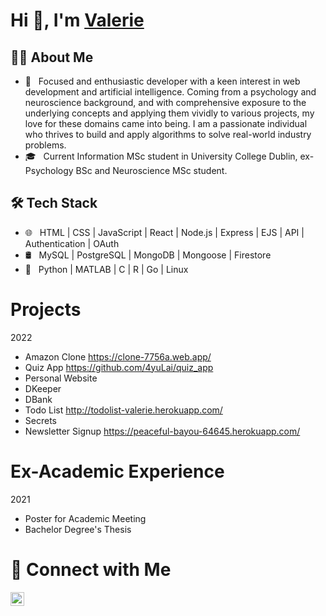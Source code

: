# Hi 👋, I'm [Valerie](https://4yulai.github.io/) 

<h2> 👩‍💻 About Me </h2>

- 🤩 &nbsp; Focused and enthusiastic developer with a keen interest in web development and artificial intelligence. Coming from a psychology and neuroscience background, and with comprehensive exposure to the underlying concepts and applying them vividly to various projects, my love for these domains came into being. I am a passionate individual who thrives to build and apply algorithms to solve real-world industry problems.
- 🎓 &nbsp; Current Information MSc student in University College Dublin, ex-Psychology BSc and Neuroscience MSc student. 

<!--
- ✍️ &nbsp; Pursuing Full stack development and artist /painter as hobbies/side hustles.-->

<h2>🛠 Tech Stack</h2>

- 🌐 &nbsp; HTML | CSS | JavaScript | React | Node.js | Express | EJS | API | Authentication | OAuth 
- 🛢 &nbsp; MySQL | PostgreSQL | MongoDB | Mongoose | Firestore
- 🔧 &nbsp; Python | MATLAB | C | R | Go | Linux

<!-- - 🖥 &nbsp; -->

<h1> Projects </h1>

2022
 - Amazon Clone https://clone-7756a.web.app/
 - Quiz App https://github.com/4yuLai/quiz_app
 - Personal Website 
 - DKeeper
 - DBank
 - Todo List http://todolist-valerie.herokuapp.com/
 - Secrets
 - Newsletter Signup https://peaceful-bayou-64645.herokuapp.com/

<h1> Ex-Academic Experience </h1>

2021
 - Poster for Academic Meeting
 - Bachelor Degree's Thesis

<h1> 🤝 Connect with Me </h1>
<a href="https://www.linkedin.com/in/siyu-valerie-lai/">
  <img align="left" alt="Valerie's LinkedIn" width="22px" src="https://cdn.jsdelivr.net/npm/simple-icons@v3/icons/linkedin.svg" />
</a>
<br />


